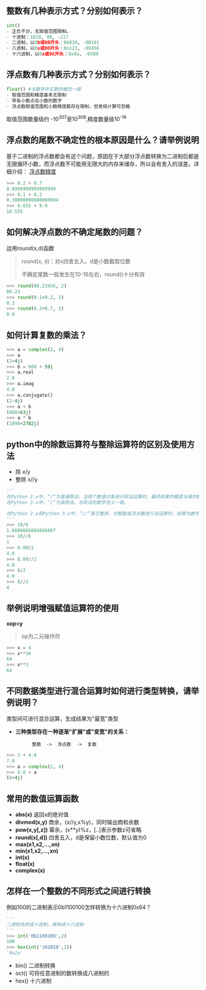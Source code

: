## **整数有几种表示方式？分别如何表示？**
 ```python
int() 
- 正负不分，无取值范围限制。
- 十进制：1010, 99, -217
- 二进制，以0b或0B开头：0b010, -0B101
- 八进制，以0o或0O开头：0o123, -0O456
- 十六进制，以0x或0X开头：0x9a, -0X89
 ```
## **浮点数有几种表示方式？分别如何表示？**
```python
float() #与数学中实数的概念一致
- 取值范围和精度基本无限制
- 带有小数点及小数的数字
- 浮点数取值范围和小数精度都存在限制，但常规计算可忽略
```

取值范围数量级约 -10<sup>307</sup>至10<sup>308</sup>,精度数量级10<sup>-16</sup>

## **浮点数的尾数不确定性的根本原因是什么？请举例说明**

基于二进制的浮点数都会有这个问题，原因在于大部分浮点数转换为二进制后都是无限循环小数，而浮点数不可能用无限大的内存来储存，所以会有舍入的误差。详细介绍：
[浮点数精度](https://justjavac.com/codepuzzle/2012/11/11/codepuzzle-float-who-stole-your-accuracy.html)
```python
>>> 0.2 + 0.7
0.8999999999999999
>>> 0.1 + 0.2
0.30000000000000004
>>> 0.655 + 9.9
10.555
```
## **如何解决浮点数的不确定尾数的问题？**

运用round(x,d)函数
> round(x, d)：对x四舍五入，d是小数截取位数
> 
> 不确定尾数一般发生在10-16左右，round()十分有效
```python
>>> round(80.23456, 2)
80.23
>>> round(0.1+0.2, 2)
0.3
>>> round(0.2+0.7, 2)
0.9
```
## **如何计算复数的乘法？**
```python
>>> a = complex(2, 4)
>>> a
(2+4j)
>>> b = 666 + 59j
>>> a.real
2.0
>>> a.imag
4.0
>>> a.conjugate()
(2-4j)
>>> a + b
(668+63j)
>>> a * b
(1096+2782j)
```
## **python中的除数运算符与整除运算符的区别及使用方法**
- 除 x/y
- 整除 x//y
```python
'''
在Python 2.x中，“/”为普通除法，当两个数值对象进行除法运算时，最终结果的精度与操作数中精度最高的一致；
在Python 3.x中，“/”为真除法，与除法的数学含义一致。

在Python 2.x和Python 3.x中，“//”表示整除，对整数或浮点数进行该运算时，结果为数学除法的整数部分。
'''
>>> 10/6
1.6666666666666667
>>> 10//6
1
>>> 8.00/2
4.0
>>> 8.00//2
4.0
>>> 8/2
4.0
>>> 8//2
4
```
## **举例说明增强赋值运算符的使用**

**xop=y**
> op为二元操作符
```python
>>> x = 4
>>> x**3#
64
>>> x**3
64
```
## **不同数据类型进行混合运算时如何进行类型转换，请举例说明？**
类型间可进行混合运算，生成结果为"最宽"类型
- **三种类型存在一种逐渐"扩展"或"变宽"的关系：**

			整数  ->  浮点数  ->  复数
```python
>>> 3 + 4.0
7.0
>>> a = complex(2, 4)
>>> 4.0 + a
(6+4j)
```
## **常用的数值运算函数**
- **abs(x)** 返回x的绝对值
- **divmod(x,y)** 商余，(x//y,x%y)，同时输出商和余数
- **pow(x,y[,z])** 幂余，(x**y)%z，[..]表示参数z可省略
- **round(x[,d])** 四舍五入，d是保留小数位数，默认值为0
- **max(x1,x2,…,xn)**
- **min(x1,x2,…,xn)** 
- **int(x)**
- **float(x)**
- **complex(x)**
## **怎样在一个整数的不同形式之间进行转换**
例如100的二进制表示0b1100100怎样转换为十六进制0x64？
```python
'''
二进制先转成十进制，再转成十六进制
'''
>>> int('0b1100100',2)
100
>>> hex(int('101010',2))
'0x2a'
```
- bin() 二进制转换
- oct() 可将任意进制的数转换成八进制的
- hex() 十六进制